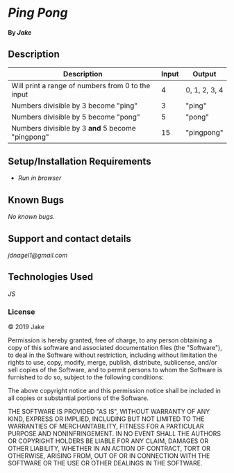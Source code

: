 # _Ping Pong_

#### By _**Jake**_

## Description

|Description|Input|Output|
|-|-|-|
|Will print a range of numbers from 0 to the input|4|0, 1, 2, 3, 4|
|Numbers divisible by 3 become "ping"|3|"ping"
|Numbers divisible by 5 become "pong"|5|"pong"
|Numbers divisible by 3 **and** 5 become "pingpong"|15|"pingpong"



## Setup/Installation Requirements

* _Run in browser_

## Known Bugs

_No known bugs._

## Support and contact details

_jdnagel1@gmail.com_

## Technologies Used

_JS_

### License

© 2019 Jake

Permission is hereby granted, free of charge, to any person obtaining a copy of this software and associated documentation files (the "Software"), to deal in the Software without restriction, including without limitation the rights to use, copy, modify, merge, publish, distribute, sublicense, and/or sell copies of the Software, and to permit persons to whom the Software is furnished to do so, subject to the following conditions:

The above copyright notice and this permission notice shall be included in all copies or substantial portions of the Software.

THE SOFTWARE IS PROVIDED "AS IS", WITHOUT WARRANTY OF ANY KIND, EXPRESS OR IMPLIED, INCLUDING BUT NOT LIMITED TO THE WARRANTIES OF MERCHANTABILITY, FITNESS FOR A PARTICULAR PURPOSE AND NONINFRINGEMENT. IN NO EVENT SHALL THE AUTHORS OR COPYRIGHT HOLDERS BE LIABLE FOR ANY CLAIM, DAMAGES OR OTHER LIABILITY, WHETHER IN AN ACTION OF CONTRACT, TORT OR OTHERWISE, ARISING FROM, OUT OF OR IN CONNECTION WITH THE SOFTWARE OR THE USE OR OTHER DEALINGS IN THE SOFTWARE.
